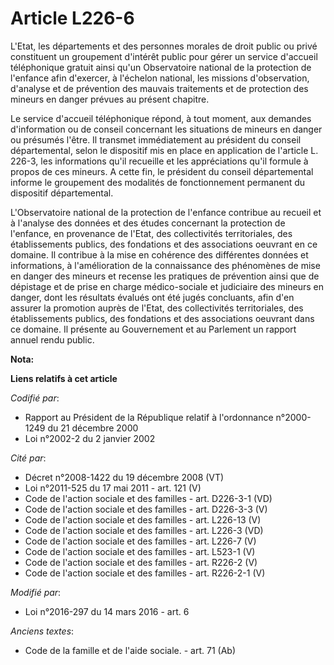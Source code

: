 # Article L226-6

L'Etat, les départements et des personnes morales de droit public ou privé constituent un groupement d'intérêt public pour
gérer un service d'accueil téléphonique gratuit ainsi qu'un Observatoire national de la protection de l'enfance afin
d'exercer, à l'échelon national, les missions d'observation, d'analyse et de prévention des mauvais traitements et de
protection des mineurs en danger prévues au présent chapitre. 

Le service d'accueil téléphonique répond, à tout moment, aux demandes d'information ou de conseil concernant les situations
de mineurs en danger ou présumés l'être. Il transmet immédiatement au président du conseil départemental, selon le dispositif
mis en place en application de l'article L. 226-3, les informations qu'il recueille et les appréciations qu'il formule à
propos de ces mineurs. A cette fin, le président du conseil départemental informe le groupement des modalités de
fonctionnement permanent du dispositif départemental. 

L'Observatoire national de la protection de l'enfance contribue au recueil et à l'analyse des données et des études
concernant la protection de l'enfance, en provenance de l'Etat, des collectivités territoriales, des établissements publics,
des fondations et des associations oeuvrant en ce domaine. Il contribue à la mise en cohérence des différentes données et
informations, à l'amélioration de la connaissance des phénomènes de mise en danger des mineurs et recense les pratiques de
prévention ainsi que de dépistage et de prise en charge médico-sociale et judiciaire des mineurs en danger, dont les
résultats évalués ont été jugés concluants, afin d'en assurer la promotion auprès de l'Etat, des collectivités territoriales,
des établissements publics, des fondations et des associations oeuvrant dans ce domaine. Il présente au Gouvernement et au
Parlement un rapport annuel rendu public.

**Nota:**



**Liens relatifs à cet article**

_Codifié par_:

  - Rapport au Président de la République relatif à l'ordonnance n°2000-1249 du 21 décembre 2000
  - Loi n°2002-2 du 2 janvier 2002

_Cité par_:

  - Décret n°2008-1422 du 19 décembre 2008 (VT)
  - Loi n°2011-525 du 17 mai 2011 - art. 121 (V)
  - Code de l'action sociale et des familles - art. D226-3-1 (VD)
  - Code de l'action sociale et des familles - art. D226-3-3 (V)
  - Code de l'action sociale et des familles - art. L226-13 (V)
  - Code de l'action sociale et des familles - art. L226-3 (VD)
  - Code de l'action sociale et des familles - art. L226-7 (V)
  - Code de l'action sociale et des familles - art. L523-1 (V)
  - Code de l'action sociale et des familles - art. R226-2 (V)
  - Code de l'action sociale et des familles - art. R226-2-1 (V)

_Modifié par_:

  - Loi n°2016-297 du 14 mars 2016 - art. 6

_Anciens textes_:

  - Code de la famille et de l'aide sociale. - art. 71 (Ab)
